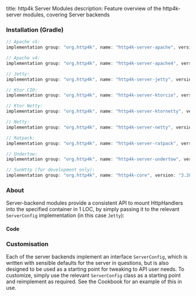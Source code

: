 title: http4k Server Modules
description: Feature overview of the http4k-server modules, covering Server backends

### Installation (Gradle)

```groovy
// Apache v5: 
implementation group: "org.http4k", name: "http4k-server-apache", version: "3.282.0"

// Apache v4: 
implementation group: "org.http4k", name: "http4k-server-apache4", version: "3.282.0"

// Jetty: 
implementation group: "org.http4k", name: "http4k-server-jetty", version: "3.282.0"

// Ktor CIO: 
implementation group: "org.http4k", name: "http4k-server-ktorcio", version: "3.282.0"

// Ktor Netty: 
implementation group: "org.http4k", name: "http4k-server-ktornetty", version: "3.282.0"

// Netty: 
implementation group: "org.http4k", name: "http4k-server-netty", version: "3.282.0"

// Ratpack: 
implementation group: "org.http4k", name: "http4k-server-ratpack", version: "3.282.0"

// Undertow: 
implementation group: "org.http4k", name: "http4k-server-undertow", version: "3.282.0"

// SunHttp (for development only): 
implementation group: "org.http4k", name: "http4k-core", version: "3.282.0"
```

### About
Server-backend modules provide a consistent API to mount HttpHandlers into the specified container in 1 LOC, by 
simply passing it to the relevant `ServerConfig` implementation (in this case `Jetty`):

#### Code [<img class="octocat"/>](https://github.com/http4k/http4k/blob/master/src/docs/guide/modules/servers/example_http.kt)

<script src="https://gist-it.appspot.com/https://github.com/http4k/http4k/blob/master/src/docs/guide/modules/servers/example_http.kt"></script>

### Customisation
Each of the server backends implement an interface `ServerConfig`, which is written with sensible defaults for the server in questions, 
but is also designed to be used as a starting point for tweaking to API user needs. To customize, simply use the relevant `ServerConfig` 
class as a starting point and reimplement as required. See the Cookbook for an example of this in use.
